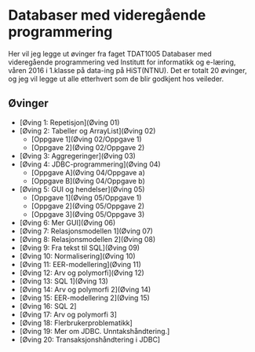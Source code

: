 # Databaser med videregående programmering
Her vil jeg legge ut øvinger fra faget TDAT1005 Databaser med videregående programmering ved Institutt for informatikk og e-læring, våren 2016 i 1.klasse på data-ing på HiST(NTNU).
Det er totalt 20 øvinger, og jeg vil legge ut alle etterhvert som de blir godkjent hos veileder.

## Øvinger
- [Øving 1: Repetisjon](Øving 01)
- [Øving 2: Tabeller og ArrayList](Øving 02)
  - [Oppgave 1](Øving 02/Oppgave 1)
  - [Oppgave 2](Øving 02/Oppgave 2)
- [Øving 3: Aggregeringer](Øving 03)
- [Øving 4: JDBC-programmering](Øving 04)
  - [Oppgave A](Øving 04/Oppgave a)
  - [Oppgave B](Øving 04/Oppgave b)
- [Øving 5: GUI og hendelser](Øving 05)
  - [Oppgave 1](Øving 05/Oppgave 1)
  - [Oppgave 2](Øving 05/Oppgave 2)
  - [Oppgave 3](Øving 05/Oppgave 3)
- [Øving 6: Mer GUI](Øving 06)
- [Øving 7: Relasjonsmodellen 1](Øving 07)
- [Øving 8: Relasjonsmodellen 2](Øving 08)
- [Øving 9: Fra tekst til SQL](Øving 09)
- [Øving 10: Normalisering](Øving 10)
- [Øving 11: EER-modellering](Øving 11)
- [Øving 12: Arv og polymorfi](Øving 12)
- [Øving 13: SQL 1](Øving 13)
- [Øving 14: Arv og polymorfi 2](Øving 14)
- [Øving 15: EER-modellering 2](Øving 15)
- [Øving 16: SQL 2]
- [Øving 17: Arv og polymorfi 3]
- [Øving 18: Flerbrukerproblematikk]
- [Øving 19: Mer om JDBC. Unntakshåndtering.]
- [Øving 20: Transaksjonshåndtering i JDBC]
